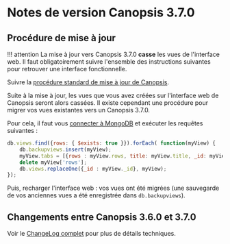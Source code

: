 # Notes de version Canopsis 3.7.0

## Procédure de mise à jour

!!! attention
    La mise à jour vers Canopsis 3.7.0 **casse** les vues de l'interface web. Il faut obligatoirement suivre l'ensemble des instructions suivantes pour retrouver une interface fonctionnelle.

Suivre la [procédure standard de mise à jour de Canopsis](../guide-administration/mise-a-jour/index.md).

Suite à la mise à jour, les vues que vous avez créées sur l'interface web de Canopsis seront alors cassées. Il existe cependant une procédure pour migrer vos vues existantes vers un Canopsis 3.7.0.

Pour cela, il faut vous [connecter à MongoDB](../guide-administration/administration-avancee/connexion-a-la-base-de-donnees.md) et exécuter les requêtes suivantes :
```js
db.views.find({rows: { $exists: true }}).forEach( function(myView) {
    db.backupviews.insert(myView);
    myView.tabs = [{rows : myView.rows, title: myView.title, _id: myView._id}];
    delete myView['rows'];
    db.views.replaceOne({_id : myView._id}, myView);
});
```

Puis, recharger l'interface web : vos vues ont été migrées (une sauvegarde de vos anciennes vues a été enregistrée dans `db.backupviews`).

## Changements entre Canopsis 3.6.0 et 3.7.0

Voir le [ChangeLog complet](https://git.canopsis.net/canopsis/canopsis/blob/develop/CHANGELOG.md) pour plus de détails techniques.
